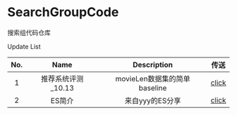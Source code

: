 # SearchGroupCode
搜索组代码仓库

Update List

| No. | Name | Description | 传送 |
| :-: | :-: | :-: | :-: |
| 1 | 推荐系统评测_10.13 | movieLen数据集的简单baseline | [click](./Recom_movieLen/) |
| 2 | ES简介 | 来自yyy的ES分享 | [click](./esIntro/) |
